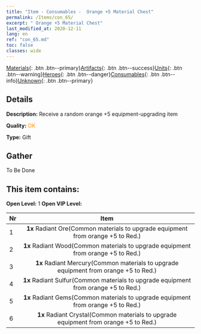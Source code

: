 ```yaml
---
title: "Item - Consumables -  Orange +5 Material Chest"
permalink: /Items/con_65/
excerpt: " Orange +5 Material Chest"
last_modified_at: 2020-12-11
lang: en
ref: "con_65.md"
toc: false
classes: wide
---
```

 [Materials](/Items/){: .btn .btn--primary}[Artifacts](/Items/Artifacts/){: .btn .btn--success}[Units](/Items/Units/){: .btn .btn--warning}[Heroes](/Items/Heroes/){: .btn .btn--danger}[Consumables](/Items/Consumables/){: .btn .btn--info}[Unknown](/Items/Unknown/){: .btn .btn--primary}

## Details
 **Description:** Receive a random orange +5 equipment-upgrading item

 **Quality:** <span style="color: #FF8C00">OK</span>

 **Type:** Gift

## Gather

  To Be Done

## This item contains:

 **Open Level:** 1
 **Open VIP Level:** 

  | Nr |      Item    |
  |:---|:------------:|
  | 1 |  **1x** Radiant Ore(Common materials to upgrade equipment from orange +5 to Red.) | 
  | 2 |  **1x** Radiant Wood(Common materials to upgrade equipment from orange +5 to Red.) | 
  | 3 |  **1x** Radiant Mercury(Common materials to upgrade equipment from orange +5 to Red.) | 
  | 4 |  **1x** Radiant Sulfur(Common materials to upgrade equipment from orange +5 to Red.) | 
  | 5 |  **1x** Radiant Gems(Common materials to upgrade equipment from orange +5 to Red.) | 
  | 6 |  **1x** Radiant Crystal(Common materials to upgrade equipment from orange +5 to Red.) | 

